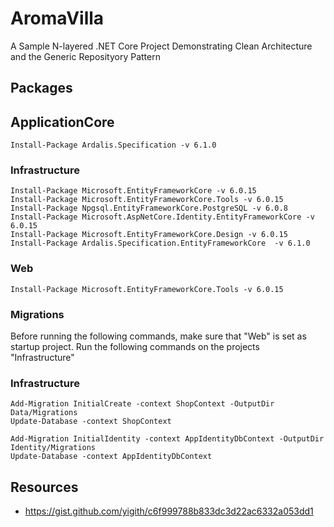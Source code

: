 # AromaVilla
A Sample N-layered .NET Core Project Demonstrating Clean Architecture and the Generic Reposityory Pattern

## Packages

## ApplicationCore
```
Install-Package Ardalis.Specification -v 6.1.0
```

### Infrastructure
```
Install-Package Microsoft.EntityFrameworkCore -v 6.0.15
Install-Package Microsoft.EntityFrameworkCore.Tools -v 6.0.15
Install-Package Npgsql.EntityFrameworkCore.PostgreSQL -v 6.0.8
Install-Package Microsoft.AspNetCore.Identity.EntityFrameworkCore -v 6.0.15
Install-Package Microsoft.EntityFrameworkCore.Design -v 6.0.15
Install-Package Ardalis.Specification.EntityFrameworkCore  -v 6.1.0
```

### Web
```
Install-Package Microsoft.EntityFrameworkCore.Tools -v 6.0.15
```

### Migrations
Before running the following commands, make sure that "Web" is set as startup project. Run the following 
commands on the projects "Infrastructure"

### Infrastructure
```
Add-Migration InitialCreate -context ShopContext -OutputDir Data/Migrations
Update-Database -context ShopContext
```

```
Add-Migration InitialIdentity -context AppIdentityDbContext -OutputDir Identity/Migrations
Update-Database -context AppIdentityDbContext
```

## Resources
* https://gist.github.com/yigith/c6f999788b833dc3d22ac6332a053dd1